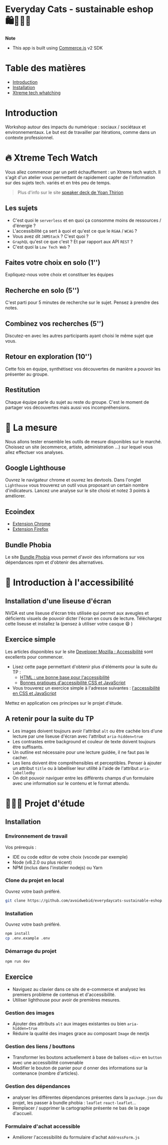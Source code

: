 # Everyday Cats - sustainable eshop 🛍️🌳🧏‍♂️

**Note**
- This app is built using [Commerce.js](https://commercejs.com/) v2 SDK

# Table des matières

 * [Introduction](#introduction)
 * [Installation](#installation)
 * [Xtreme tech whatching](#xtrem-tech-watching)

# Introduction
Workshop autour des impacts du numérique : sociaux / sociétaux et environnementaux.
Le but est de travailler par itérations, comme dans un contexte professionnel.

# 🔥 Xtreme Tech Watch
Vous allez commencer par un petit échauffement : un Xtreme tech watch.
Il s'agit d'un atelier vous permettant de rapidement capter de l'information sur des sujets tech. variés et en très peu de temps.
> Plus d'info sur le site [speaker deck de Yoan Thirion](https://speakerdeck.com/thirion/xtrem-tech-watch-9997c945-5122-462b-9e18-6913ef56a112?slide=3)

## Les sujets
- C'est quoi le `serverless` et en quoi ça consomme moins de ressources / d'énergie ?
- L'accessibilité ça sert à quoi et qu'est ce que le `RGAA` / `WCAG` ?
- Vous avez dit `JAMStack` ? C'est quoi ?
- `GraphQL` qu'est ce que c'est ? Et par rapport aux API `REST` ?
- C'est quoi la `Low Tech Web` ?

## Faites votre choix en solo (1'')
Expliquez-nous votre choix et constituer les équipes

## Recherche en solo (5'')
C'est parti pour 5 minutes de recherche sur le sujet. 
Pensez à prendre des notes.

## Combinez vos recherches (5'')
Discutez-en avec les autres participants ayant choisi le même sujet que vous.

## Retour en exploration (10'')
Cette fois en équipe, synthétisez vos découvertes de manière a pouvoir les présenter au groupe.

## Restitution
Chaque équipe parle du sujet au reste du groupe. C'est le moment de partager vos découvertes mais aussi vos incompréhensions.

# 🎯 La mesure
Nous allons tester ensemble les outils de mesure disponibles sur le marché.
Choissez un site (ecommerce, artiste, administration ...) sur lequel vous allez effectuer vos analyses.
## Google Lighthouse
Ouvrez le navigateur chrome et ouvrez les devtools.
Dans l'onglet `Lighthouse` vous trouverez un outil vous proposant un certain nombre d'indicateurs.
Lancez une analyse sur le site choisi et notez 3 points à améliorer.

## Ecoindex
- [Extension Chrome](https://chrome.google.com/webstore/detail/greenit-analysis/mofbfhffeklkbebfclfaiifefjflcpad)
- [Extension Firefox](https://addons.mozilla.org/fr/firefox/addon/greenit-analysis/)
## Bundle Phobia

Le site [Bundle Phobia](https://bundlephobia.com/) vous permet d'avoir des informations sur vos dépendances npm et d'obtenir des alternatives.

# 🦯 Introduction à l'accessibilité

## Installation d'une liseuse d'écran

NVDA est une liseuse d'écran très utilisée qui permet aux aveugles et déficients visuels de pouvoir dicter l'écran en cours de lecture.
Téléchargez cette liseuse et installez la (pensez à utiliser votre casque 😄 )
## Exercice simple

Les articles disponibles sur le site [Developer Mozilla : Accessibilité](https://developer.mozilla.org/fr/docs/Learn/Accessibility) sont excellents pour commencer.

- Lisez cette page permettant d'obtenir plus d'éléments pour la suite du TP : 
    * [HTML : une bonne base pour l'accessibilité](https://developer.mozilla.org/fr/docs/Learn/Accessibility/HTML)
    * [Bonnes pratiques d'accessibilité CSS et JavaScript](https://developer.mozilla.org/fr/docs/Learn/Accessibility/CSS_and_JavaScript)
- Vous trouverez un exercice simple à l'adresse suivantes : [l'accessibilité en CSS et JavaScript
](https://developer.mozilla.org/fr/docs/Learn/Accessibility/CSS_and_JavaScript/Test_your_skills:_CSS_and_JavaScript_accessibility#accessibilit%C3%A9_en_css_-_exercice_1)

Mettez en application ces principes sur le projet d'étude.

## A retenir pour la suite du TP
- Les images doivent toujours avoir l'attribut `alt` ou être cachée lors d'une lecture par une liseuse d'écran avec l'attribut `aria-hidden=true`
- Les contrastes entre background et couleur de texte doivent toujours être suffisants.
- Un outline est nécessaire pour une lecture guidée, il ne faut pas le cacher.
- Les liens doivent être compréhensibles et perceptibles. Penser à ajouter un attribut `title` ou à labelliser leur utilité à l'aide de l'attribut `aria-labelledby`
- On doit pouvoir naviguer entre les différents champs d'un formulaire avec une information sur le contenu et le format attendu.
# 🧑🏽‍💻 Projet d'étude

## Installation
### Environnement de travail
Vos prérequis :
- IDE ou code editor de votre choix (vscode par exemple)
- Node (v8.2.0 ou plus récent)
- NPM (inclus dans l'installer nodejs) ou Yarn

### Clone du projet en local
Ouvrez votre bash préféré.
```bash
git clone https://github.com/avoidwebid/everydaycats-sustainable-eshop.git
```

### Installation
Ouvrez votre bash préféré.

```bash
npm install
cp .env.example .env
```

### Démarrage du projet

```bash
npm run dev
```

## Exercice

- Naviguez au clavier dans ce site de e-commerce et analysez les premiers problème de contenus et d'accessibilité.
- Utiliser lighthouse pour avoir de premières mesures.

### Gestion des images
- Ajouter des attributs `alt` aux images existantes ou bien `aria-hidden=true`
- Réduire la qualité des images grace au composant `Image` de nextjs

### Gestion des liens / bouttons
- Transformer les boutons actuellement à base de balises `<div>` en `button` avec une accessibilité convenable
- Modifier le bouton de panier pour d onner des informations sur la contenance (nombre d'articles).

### Gestion des dépendances

- analyser les différentes dépendances présentes dans la `package.json` du projet, les passer à bundle phobia : `leaflet` `react-leaflet`...
- Remplacer / supprimer la cartographie présente ne bas de la page d'accueil.

### Formulaire d'achat accessible

- Améliorer l'accessibilité du formulaire d'achat `AddressForm.js`